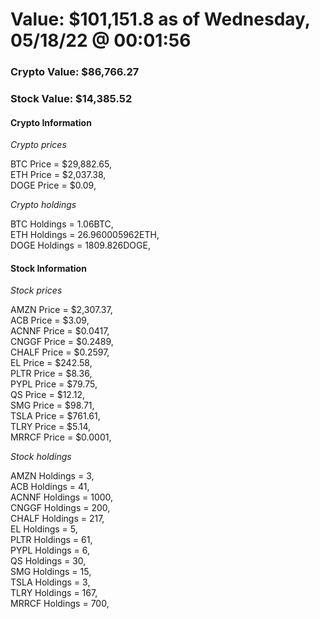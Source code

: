 # Value: $101,151.8 as of Wednesday, 05/18/22 @ 00:01:56 

### Crypto Value: $86,766.27

### Stock Value: $14,385.52

#### Crypto Information 
*Crypto prices* 

BTC Price = $29,882.65,  
ETH Price = $2,037.38,  
DOGE Price = $0.09,  


*Crypto holdings* 

BTC Holdings = 1.06BTC,  
ETH Holdings = 26.960005962ETH,  
DOGE Holdings = 1809.826DOGE,  


#### Stock Information 

*Stock prices* 

AMZN Price = $2,307.37,  
ACB Price = $3.09,  
ACNNF Price = $0.0417,  
CNGGF Price = $0.2489,  
CHALF Price = $0.2597,  
EL Price = $242.58,  
PLTR Price = $8.36,  
PYPL Price = $79.75,  
QS Price = $12.12,  
SMG Price = $98.71,  
TSLA Price = $761.61,  
TLRY Price = $5.14,  
MRRCF Price = $0.0001,  


*Stock holdings* 

AMZN Holdings = 3,  
ACB Holdings = 41,  
ACNNF Holdings = 1000,  
CNGGF Holdings = 200,  
CHALF Holdings = 217,  
EL Holdings = 5,  
PLTR Holdings = 61,  
PYPL Holdings = 6,  
QS Holdings = 30,  
SMG Holdings = 15,  
TSLA Holdings = 3,  
TLRY Holdings = 167,  
MRRCF Holdings = 700,  


